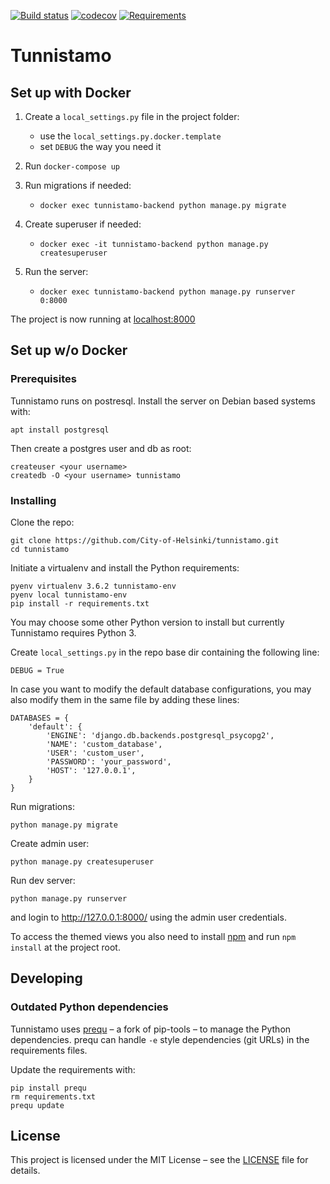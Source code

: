 [![Build status](https://travis-ci.org/City-of-Helsinki/tunnistamo.svg?branch=master)](https://travis-ci.org/City-of-Helsinki/tunnistamo)
[![codecov](https://codecov.io/gh/City-of-Helsinki/tunnistamo/branch/master/graph/badge.svg)](https://codecov.io/gh/City-of-Helsinki/tunnistamo)
[![Requirements](https://requires.io/github/City-of-Helsinki/tunnistamo/requirements.svg?branch=master)](https://requires.io/github/City-of-Helsinki/tunnistamo/requirements/?branch=master)

# Tunnistamo

## Set up with Docker

1. Create a `local_settings.py` file in the project folder:
   * use the `local_settings.py.docker.template`
   * set `DEBUG` the way you need it

2. Run `docker-compose up`

3. Run migrations if needed:
   * `docker exec tunnistamo-backend python manage.py migrate`

4. Create superuser if needed:
   * `docker exec -it tunnistamo-backend python manage.py createsuperuser`
   
5. Run the server:
   * `docker exec tunnistamo-backend python manage.py runserver 0:8000`
   
The project is now running at [localhost:8000](http://localhost:8000)

## Set up w/o Docker

### Prerequisites

Tunnistamo runs on postresql. Install the server on Debian based systems with:
```
apt install postgresql
```

Then create a postgres user and db as root:
```
createuser <your username>
createdb -O <your username> tunnistamo
```


### Installing
Clone the repo:
```
git clone https://github.com/City-of-Helsinki/tunnistamo.git
cd tunnistamo
```

Initiate a virtualenv and install the Python requirements:
```
pyenv virtualenv 3.6.2 tunnistamo-env
pyenv local tunnistamo-env
pip install -r requirements.txt
```

You may choose some other Python version to install but currently Tunnistamo
requires Python 3.

Create `local_settings.py` in the repo base dir containing the following line:
```
DEBUG = True
```

In case you want to modify the default database configurations, you may also
modify them in the same file by adding these lines:
```
DATABASES = {
    'default': {
        'ENGINE': 'django.db.backends.postgresql_psycopg2',
        'NAME': 'custom_database',
        'USER': 'custom_user',
        'PASSWORD': 'your_password',
        'HOST': '127.0.0.1',
    }
}
```

Run migrations:
```
python manage.py migrate
```

Create admin user:
```
python manage.py createsuperuser
```

Run dev server:
```
python manage.py runserver
```
and login to http://127.0.0.1:8000/ using the admin user credentials.

To access the themed views you also need to install
[npm](https://docs.npmjs.com/getting-started/installing-node) and run
`npm install` at the project root.

## Developing

### Outdated Python dependencies
Tunnistamo uses [prequ](https://github.com/suutari/prequ) – a fork of pip-tools –
to manage the Python dependencies.
prequ can handle `-e` style dependencies (git URLs) in the requirements files.

Update the requirements with:
```
pip install prequ
rm requirements.txt
prequ update
```

## License
This project is licensed under the MIT License – see the [LICENSE](LICENSE) file for details.
